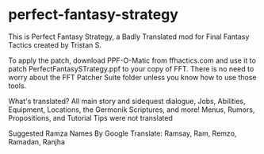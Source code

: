# perfect-fantasy-strategy

This is Perfect Fantasy Strategy, a Badly Translated mod for Final Fantasy Tactics created by Tristan S.

To apply the patch, download PPF-O-Matic from ffhactics.com and use it to patch PerfectFantasySTrategy.ppf to your copy of FFT. There is no need to worry about the FFT Patcher Suite folder unless you know how to use those tools.

What's translated? All main story and sidequest dialogue, Jobs, Abilities, Equipment, Locations, the Germonik Scriptures, and more!
Menus, Rumors, Propositions, and Tutorial Tips were not translated

Suggested Ramza Names By Google Translate: Ramsay, Ram, Remzo, Ramadan, Ranjha